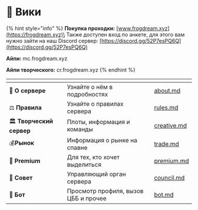 # 📖 Вики

{% hint style="info" %}
**Покупка проходки:** [www.frogdream.xyz](https://frogdream.xyz)\
Также доступен вход по анкете, для этого вам нужно зайти на наш Discord сервер: [https://discord.gg/52P7esPQ6Q](https://discord.gg/52P7esPQ6Q)

**Айпи:** mc.frogdream.xyz

**Айпи творческого:** cr.frogdream.xyz
{% endhint %}

<table data-view="cards"><thead><tr><th></th><th></th><th data-hidden data-card-target data-type="content-ref"></th></tr></thead><tbody><tr><td>📒 <strong>О сервере</strong></td><td>Узнайте о нём в подробностях</td><td><a href="important/about.md">about.md</a></td></tr><tr><td>⚖️ <strong>Правила</strong></td><td>Узнайте о правилах сервера</td><td><a href="important/rules.md">rules.md</a></td></tr><tr><td>🏛️ <strong>Творческий сервер</strong></td><td>Плоты, информация и команды</td><td><a href="other/creative.md">creative.md</a></td></tr><tr><td>💰<strong>Рынок</strong></td><td>Информация о рынке на спавне</td><td><a href="other/trade.md">trade.md</a></td></tr><tr><td>🚀 <strong>Premium</strong></td><td>Для тех, кто хочет выделиться</td><td><a href="other/premium.md">premium.md</a></td></tr><tr><td>👥 <strong>Совет</strong></td><td>Управляющий орган сервера</td><td><a href="other/council.md">council.md</a></td></tr><tr><td>🤖 <strong>Бот</strong></td><td>Просмотр профиля, вызов ЦББ и прочее</td><td><a href="other/bot.md">bot.md</a></td></tr></tbody></table>

